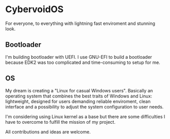 # CybervoidOS
For everyone, to everything with lightning fast enviroment and stunning look.

## Bootloader
I'm building bootloader with UEFI. I use GNU-EFI to build a bootloader because EDK2 was too complicated and time-consuming to setup for me.

## OS
My dream is creating a "Linux for casual Windows users". Basically an operating system that combines the best traits of Windows and Linux: lightweight, designed for users demanding reliable enviroment, clean interface and a possibility to adjust the system configuration to user needs.

I'm considering using Linux kernel as a base but there are some difficulties I have to overcome to fulfill the mission of my project.

All contributions and ideas are welcome.